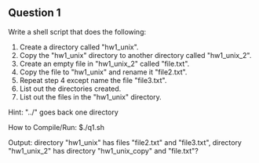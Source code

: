 ## Question 1
Write a shell script that does the following:
1. Create a directory called "hw1_unix".  
2. Copy the "hw1_unix" directory to another directory called "hw1_unix_2".  
3. Create an empty file in "hw1_unix_2" called "file.txt".
4. Copy the file to "hw1_unix" and rename it "file2.txt".
5. Repeat step 4 except name the file "file3.txt".
6. List out the directories created.
7. List out the files in the "hw1_unix" directory.

Hint: "../" goes back one directory

How to Compile/Run:
$./q1.sh

Output:
directory "hw1_unix" has files "file2.txt" and "file3.txt", directory "hw1_unix_2" has directory "hw1_unix_copy" and "file.txt"?